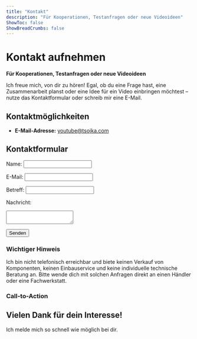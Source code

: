 ```yaml
---
title: "Kontakt"
description: "Für Kooperationen, Testanfragen oder neue Videoideen"
ShowToc: false
ShowBreadCrumbs: false
---
```


# Kontakt aufnehmen

**Für Kooperationen, Testanfragen oder neue Videoideen**

Ich freue mich, von dir zu hören! Egal, ob du eine Frage hast, eine Zusammenarbeit planst oder eine Idee für ein Video einbringen möchtest – nutze das Kontaktformular oder schreib mir eine E-Mail.

## Kontaktmöglichkeiten
- **E-Mail-Adresse:** [youtube@tsojka.com](mailto:youtube@tsojka.com)

## Kontaktformular

<form action="https://formspree.io/f/YOUR_FORM_ID" method="POST">
  <label for="name">Name:</label>
  <input type="text" id="name" name="name" required>
  
  <label for="email">E-Mail:</label>
  <input type="email" id="email" name="email" required>
  
  <label for="subject">Betreff:</label>
  <input type="text" id="subject" name="subject" required>
  
  <label for="message">Nachricht:</label>
  <textarea id="message" name="message" required></textarea>
  
  <button type="submit">Senden</button>
</form>

### Wichtiger Hinweis
Ich bin nicht telefonisch erreichbar und biete keinen Verkauf von Komponenten, keinen Einbauservice und keine individuelle technische Beratung an. Bitte wende dich mit solchen Anfragen direkt an einen Händler oder eine Fachwerkstatt.

### Call-to-Action
<section class="cta">
  <h2>Vielen Dank für dein Interesse!</h2>
  <p>Ich melde mich so schnell wie möglich bei dir.</p>
</section>